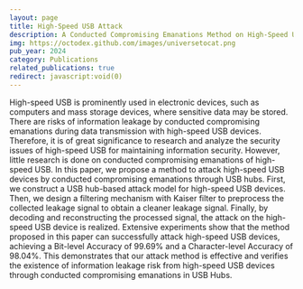 ```yaml
---
layout: page
title: High-Speed USB Attack
description: A Conducted Compromising Emanations Method on High-Speed USB Devices via USB Hubs
img: https://octodex.github.com/images/universetocat.png
pub_year: 2024
category: Publications
related_publications: true
redirect: javascript:void(0)
---
```


High-speed USB is prominently used in electronic devices, such as computers and mass storage devices, where sensitive data may be stored. There are risks of information leakage by conducted compromising emanations during data transmission with high-speed USB devices. Therefore, it is of great significance to research and analyze the security issues of high-speed USB for maintaining information security. However, little research is done on conducted compromising emanations of high-speed USB. In this paper, we propose a method to attack high-speed USB devices by conducted compromising emanations through USB hubs. First, we construct a USB hub-based attack model for high-speed USB devices. Then, we design a filtering mechanism with Kaiser filter to preprocess the collected leakage signal to obtain a cleaner leakage signal. Finally, by decoding and reconstructing the processed signal, the attack on the high-speed USB device is realized. Extensive experiments show that the method proposed in this paper can successfully attack high-speed USB devices, achieving a Bit-level Accuracy of 99.69% and a Character-level Accuracy of 98.04%. This demonstrates that our attack method is effective and verifies the existence of information leakage risk from high-speed USB devices through conducted compromising emanations in USB Hubs.
